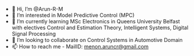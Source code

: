 - 👋 Hi, I’m @Arun-R-M
- 👀 I’m interested in Model Predictive Control (MPC)
- 🌱 I’m currently learning MSc Electronics in Queens University Belfast with electives Control and Estimation Theory, Intelligent Systems, Digital Signal Processing
- 💞️ I’m looking to collaborate on Control Systems in Automotive Domain
- 📫 How to reach me - MailID: menon.aruncr@gmail.com

<!---
Arun-R-M/Arun-R-M is a ✨ special ✨ repository because its `README.md` (this file) appears on your GitHub profile.
You can click the Preview link to take a look at your changes.
--->
